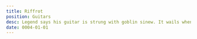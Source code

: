 ```yaml
---
title: Riffrot
position: Guitars
desc: Legend says his guitar is strung with goblin sinew. It wails when hungry.
date: 0004-01-01
---
```

